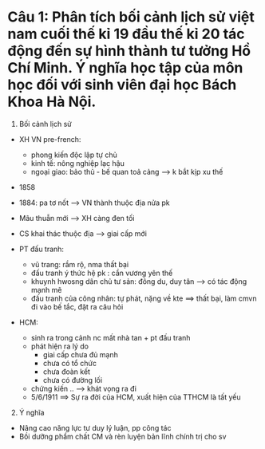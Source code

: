 # Câu 1: Phân tích bối cảnh lịch sử việt nam cuối thế kỉ 19 đầu thế kỉ 20 tác động đến sự hình thành tư tưởng Hồ Chí Minh. Ý nghĩa học tập của môn học đối với sinh viên đại học Bách Khoa Hà Nội.

1. Bối cảnh lịch sử
- XH VN pre-french:
	- phong kiến độc lập tự chủ
	- kinh tế: nông nghiệp lạc hậu
	- ngoại giao: bảo thủ - bế quan toả cảng
	--> k bắt kịp xu thế

- 1858
- 1884: pa tơ nốt --> VN thành thuộc địa nửa pk

- Mâu thuẫn mới --> XH càng đen tối
- CS khai thác thuộc địa --> giai cấp mới

- PT đấu tranh:
	- vũ trang: rầm rộ, nma thất bại
	- đấu tranh ý thức hệ pk : cần vương yên thế
	- khuynh hwosng dân chủ tư sản: đông du, duy tân --> có tác động mạnh mẽ
	- đấu tranh của công nhân: tự phát, nặng về kte
==> thất bại, làm cmvn đi vào bế tắc, đặt ra câu hỏi

- HCM:
	- sinh ra trong cảnh nc mất nhà tan + pt đấu tranh
	- phát hiện ra lý do
		- giai cấp chưa đủ mạnh
		- chưa có tổ chức
		- chưa đoàn kết
		- chưa có đường lối
	- chứng kiến .. --> khát vọng ra đi
	- 5/6/1911
==> Sự ra đời của HCM, xuất hiện của TTHCM là tất yếu

2. Ý nghĩa
- Nâng cao năng lực tư duy lý luận, pp công tác
- Bồi dưỡng phẩm chất CM và rèn luyện bản lĩnh chính trị cho sv



